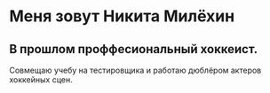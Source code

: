 # Меня зовут Никита Милёхин
## В прошлом проффесиональный хоккеист.
Совмещаю учебу на тестировщика и работаю дюблёром актеров хоккейных сцен.
